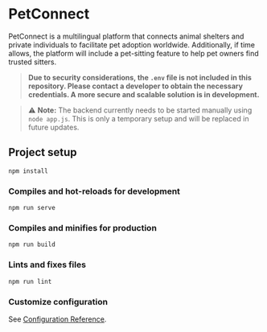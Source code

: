 # PetConnect
PetConnect is a multilingual platform that connects animal shelters and private individuals to facilitate pet adoption worldwide. Additionally, if time allows, the platform will include a pet-sitting feature to help pet owners find trusted sitters.

> **Due to security considerations, the `.env` file is not included in this repository. Please contact a developer to obtain the necessary credentials. A more secure and scalable solution is in development.**

> ⚠️ **Note:** The backend currently needs to be started manually using `node app.js`. This is only a temporary setup and will be replaced in future updates.

## Project setup
```
npm install
```

### Compiles and hot-reloads for development
```
npm run serve
```

### Compiles and minifies for production
```
npm run build
```

### Lints and fixes files
```
npm run lint
```

### Customize configuration
See [Configuration Reference](https://cli.vuejs.org/config/).
